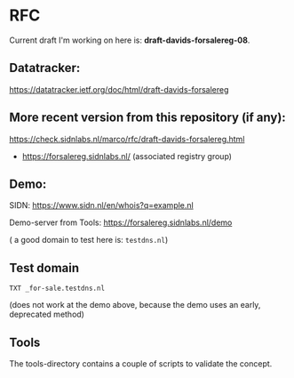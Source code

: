 # RFC

Current draft I'm working on here is: **draft-davids-forsalereg-08**.

## Datatracker:

https://datatracker.ietf.org/doc/html/draft-davids-forsalereg

## More recent version from this repository (if any):

https://check.sidnlabs.nl/marco/rfc/draft-davids-forsalereg.html
* https://forsalereg.sidnlabs.nl/ (associated registry group)

## Demo:

SIDN: https://www.sidn.nl/en/whois?q=example.nl

Demo-server from Tools: https://forsalereg.sidnlabs.nl/demo

( a good domain to test here is: `testdns.nl`)

## Test domain

`TXT _for-sale.testdns.nl`

(does not work at the demo above, because the demo uses an early, deprecated method)

## Tools

The tools-directory contains a couple of scripts to validate the concept.
